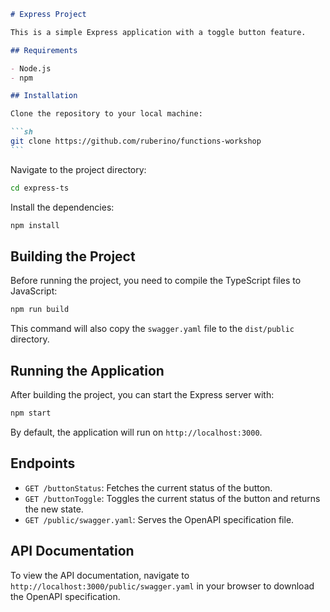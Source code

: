 ````markdown
# Express Project

This is a simple Express application with a toggle button feature.

## Requirements

- Node.js
- npm

## Installation

Clone the repository to your local machine:

```sh
git clone https://github.com/ruberino/functions-workshop
```
````

Navigate to the project directory:

```sh
cd express-ts
```

Install the dependencies:

```sh
npm install
```

## Building the Project

Before running the project, you need to compile the TypeScript files to JavaScript:

```sh
npm run build
```

This command will also copy the `swagger.yaml` file to the `dist/public` directory.

## Running the Application

After building the project, you can start the Express server with:

```sh
npm start
```

By default, the application will run on `http://localhost:3000`.

## Endpoints

- `GET /buttonStatus`: Fetches the current status of the button.
- `GET /buttonToggle`: Toggles the current status of the button and returns the new state.
- `GET /public/swagger.yaml`: Serves the OpenAPI specification file.

## API Documentation

To view the API documentation, navigate to `http://localhost:3000/public/swagger.yaml` in your browser to download the OpenAPI specification.
